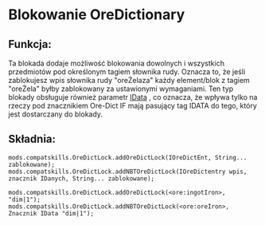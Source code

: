 # Blokowanie OreDictionary

## Funkcja:

Ta blokada dodaje możliwość blokowania dowolnych i wszystkich przedmiotów pod określonym tagiem słownika rudy. Oznacza to, że jeśli zablokujesz wpis słownika rudy "oreŻelaza" każdy element/blok z tagiem "oreŻela" byłby zablokowany za ustawionymi wymaganiami. Ten typ blokady obsługuje również parametr [IData](/Vanilla/Data/IData/) , co oznacza, że wpływa tylko na rzeczy pod znacznikiem Ore-Dict IF mają pasujący tag IDATA do tego, który jest dostarczany do blokady.

## Składnia:

    mods.compatskills.OreDictLock.addOreDictLock(IOreDictEnt, String... zablokowane);
    mods.compatskills.OreDictLock.addNBTOreDictLock(IOreDictentry wpis, znacznik IDanych, String... zablokowane);
    
    mods.compatskills.OreDictLock.addOreDictLock(<ore:ingotIron>, "dim|1");
    mods.compatskills.OreDictLock.addNBTOreDictLock(<ore:oreIron>, Znacznik IData "dim|1");